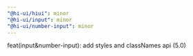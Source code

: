```yaml
---
"@hi-ui/hiui": minor
"@hi-ui/input": minor
"@hi-ui/number-input": minor
---
```


feat(input&number-input): add styles and classNames api (5.0)
